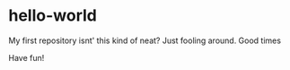hello-world
===========

My first repository isnt' this kind of neat?  Just fooling around.  Good times

Have fun!
